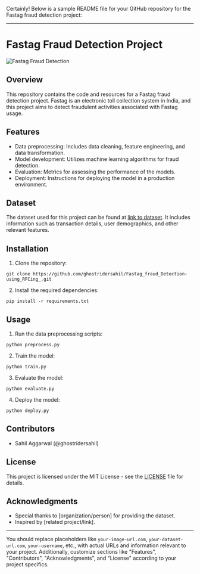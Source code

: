 Certainly! Below is a sample README file for your GitHub repository for the Fastag fraud detection project:

---

# Fastag Fraud Detection Project

![Fastag Fraud Detection](https://www.google.com/url?sa=i&url=https%3A%2F%2Fwww.kaggle.com%2Fdatasets%2Fthegoanpanda%2Ffastag-fraud-detection-datesets-fictitious&psig=AOvVaw24c3C5DkxlPtET4Jti4uj8&ust=1708605978441000&source=images&cd=vfe&opi=89978449&ved=0CBMQjRxqFwoTCPDGhLW7vIQDFQAAAAAdAAAAABAI)

## Overview

This repository contains the code and resources for a Fastag fraud detection project. Fastag is an electronic toll collection system in India, and this project aims to detect fraudulent activities associated with Fastag usage.

## Features

- Data preprocessing: Includes data cleaning, feature engineering, and data transformation.
- Model development: Utilizes machine learning algorithms for fraud detection.
- Evaluation: Metrics for assessing the performance of the models.
- Deployment: Instructions for deploying the model in a production environment.

## Dataset

The dataset used for this project can be found at [link to dataset](). It includes information such as transaction details, user demographics, and other relevant features.

## Installation

1. Clone the repository:

```
git clone https://github.com/ghostridersahil/Fastag_fraud_Detection-using_RFCing_.git
```

2. Install the required dependencies:

```
pip install -r requirements.txt
```

## Usage

1. Run the data preprocessing scripts:

```
python preprocess.py
```

2. Train the model:

```
python train.py
```

3. Evaluate the model:

```
python evaluate.py
```

4. Deploy the model:

```
python deploy.py
```

## Contributors

- Sahil Aggarwal (@ghostridersahil)

## License

This project is licensed under the MIT License - see the [LICENSE](LICENSE) file for details.

## Acknowledgments

- Special thanks to [organization/person] for providing the dataset.
- Inspired by [related project/link].

---

You should replace placeholders like `your-image-url.com`, `your-dataset-url.com`, `your-username`, etc., with actual URLs and information relevant to your project. Additionally, customize sections like "Features", "Contributors", "Acknowledgments", and "License" according to your project specifics.
